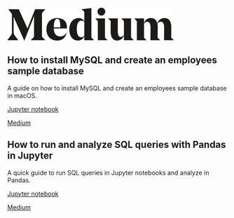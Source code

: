 ![](./img/Wordmark_Black.png)  

## How to install MySQL and create an employees sample database
A guide on how to install MySQL and create an employees sample database in macOS.  

[Jupyter notebook](https://nbviewer.jupyter.org/gist/corralm/7508d7120f36a13f68774fab13656dd7)  

[Medium](https://medium.com/@corraljrmiguel/how-to-install-mysql-and-create-an-employees-sample-database-80dd9c5d4767)

## How to run and analyze SQL queries with Pandas in Jupyter
A quick guide to run SQL queries in Jupyter notebooks and analyze in Pandas.  

[Jupyter notebook](https://nbviewer.jupyter.org/github/corralm/medium-posts/blob/master/SQL_Jupyter_Pandas.ipynb)  

[Medium](https://medium.com/@corraljrmiguel/how-to-run-and-analyze-sql-queries-with-pandas-in-jupyter-7f02503cf46)

